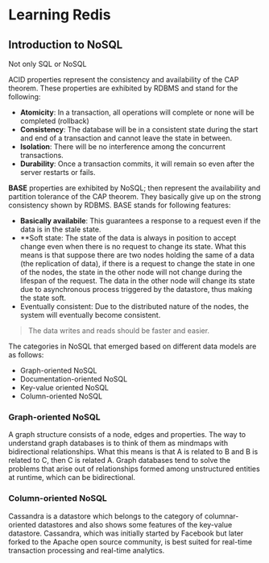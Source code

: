 # Learning Redis

## Introduction to NoSQL

Not only SQL or NoSQL

ACID properties represent the consistency and availability of the CAP theorem.
These properties are exhibited by RDBMS and stand for the following:

* **Atomicity**: In a transaction, all operations will complete or none will be
completed (rollback)
* **Consistency**: The database will be in a consistent state during the start 
and end of a transaction and cannot leave the state in between.
* **Isolation**: There will be no interference among the concurrent transactions.
* **Durability**: Once a transaction commits, it will remain so even after the 
server restarts or fails.

**BASE** properties are exhibited by NoSQL; then represent the availability
and partition tolerance of the CAP theorem. They basically give up on the 
strong consistency shown by RDBMS. BASE stands for following features:

* **Basically availabile**: This guarantees a response to a request even if 
the data is in the stale state.
* **Soft state: The state of the data is always in position to accept change 
even when there is no request to change its state. What this means is that 
suppose there are two nodes holding the same of a data (the replication of 
data), if there is a request to change the state in one of the nodes, the 
state in the other node will not change during the lifespan of the request.
The data in the other node will change its state due to asynchronous process 
triggered by the datastore, thus making the state soft.
* Eventually consistent: Due to the distributed nature of the nodes, the system 
will eventually become consistent.

> The data writes and reads should be faster and easier.

The categories in NoSQL that emerged based on different data models are as 
follows:

* Graph-oriented NoSQL
* Documentation-oriented NoSQL
* Key-value oriented NoSQL
* Column-oriented NoSQL

### Graph-oriented NoSQL

A graph structure consists of a node, edges and properties. The way to understand 
graph databases is to think of them as mindmaps with bidirectional relationships.
What this means is that A is related to B and B is related to C, then C is related 
A. Graph databases tend to solve the problems that arise out of relationships formed
among unstructured entities at runtime, which can be bidirectional.

### Column-oriented NoSQL

Cassandra is a datastore which belongs to the category of columnar-oriented datastores 
and also shows some features of the key-value datastore. Cassandra, which was initially 
started by Facebook but later forked to the Apache open source community, is best suited 
for real-time transaction processing and real-time analytics.


